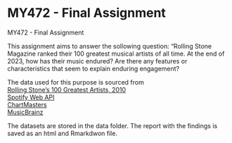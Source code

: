 # MY472 - Final Assignment
MY472 - Final Assignment

This assignment aims to answer the sollowing question:
“Rolling Stone Magazine ranked their 100 greatest musical artists of all time. At the end of 2023, how has their music endured? Are there any features or characteristics that seem to explain enduring engagement?

The data used for this purpose is sourced from       
[Rolling Stone’s 100 Greatest Artists, 2010](https://www.rollingstone.com/music/music-lists/100-greatest-artists-147446/)  
[Spotify Web API](https://developer.spotify.com/documentation/web-api)  
[ChartMasters](https://chartmasters.org/spotify-most-popular-artists/)  
[MusicBrainz](https://musicbrainz.org/)  

The datasets are stored in the data folder. The report with the findings is saved as an html and Rmarkdwon file.
